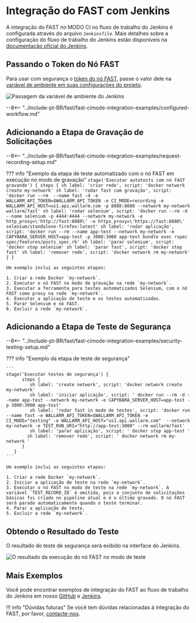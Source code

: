[jenkins-config-pipeline]:      https://jenkins.io/doc/book/pipeline
[fast-node-token]:              ../../operations/create-node.md
[jenkins-parameterized-build]:  https://wiki.jenkins.io/display/JENKINS/Parameterized+Build
[jenkins-example-env-var]:     ../../../images/fast/poc/common/examples/jenkins-cimode/jenkins-add-token-example.png
[fast-example-jenkins-result]:  ../../../images/fast/poc/common/examples/jenkins-cimode/jenkins-result-example.png
[fast-ci-mode-record]:          ../ci-mode-recording.md#environment-variables-in-recording-mode
[fast-ci-mode-test]:            ../ci-mode-testing.md#environment-variables-in-testing-mode
[mail-to-us]:                   mailto:support@wallarm.com
[fast-examples-github]:         https://github.com/wallarm/fast-examples 
[fast-example-jenkins]:         https://jenkinsfast.demo.wallarm.com/

# Integração do FAST com Jenkins

A integração do FAST no MODO CI no fluxo de trabalho do Jenkins é configurada através do arquivo `Jenkinsfile`. Mais detalhes sobre a configuração do fluxo de trabalho do Jenkins estão disponíveis na [documentação oficial do Jenkins][jenkins-config-pipeline].

## Passando o Token do Nó FAST

Para usar com segurança o [token do nó FAST][fast-node-token], passe o valor dele na [variável de ambiente em suas configurações do projeto][jenkins-parameterized-build].

![Passagem da variável de ambiente do Jenkins][jenkins-example-env-var]

--8<-- "../include-pt-BR/fast/fast-cimode-integration-examples/configured-workflow.md"

## Adicionando a Etapa de Gravação de Solicitações

--8<-- "../include-pt-BR/fast/fast-cimode-integration-examples/request-recording-setup.md"

??? info "Exemplo da etapa de teste automatizado com o nó FAST em execução no modo de gravação"
    ```
    stage('Executar autotests com nó FAST gravando') {
          steps {
             sh label: 'criar rede', script: 'docker network create my-network'
             sh label: 'rodar fast com gravação', script: 'docker run --rm  --name fast -d -e WALLARM_API_TOKEN=$WALLARM_API_TOKEN -e CI_MODE=recording -e WALLARM_API_HOST=us1.api.wallarm.com -p 8088:8080 --network my-network wallarm/fast'
             sh label: 'rodar selenium', script: 'docker run --rm -d --name selenium -p 4444:4444 --network my-network -e http_proxy=\'http://fast:8080\' -e https_proxy=\'https://fast:8080\' selenium/standalone-firefox:latest'
             sh label: 'rodar aplicação', script: 'docker run --rm --name app-test --network my-network -e CAPYBARA_SERVER_HOST=app-test -p 3000:3000 app-test bundle exec rspec spec/features/posts_spec.rb'
             sh label: 'parar selenium', script: 'docker stop selenium'
             sh label: 'parar fast', script: 'docker stop fast'
             sh label: 'remover rede', script: 'docker network rm my-network'
          }
       }
    ```

    Um exemplo inclui as seguintes etapas:

    1. Criar a rede Docker `my-network`.
    2. Executar o nó FAST no modo de gravação na rede `my-network`.
    3. Executar a ferramenta para testes automatizados Selenium, com o nó FAST como proxy na rede `my-network`.
    4. Executar a aplicação de teste e os testes automatizados.
    5. Parar Selenium e nó FAST.
    6. Excluir a rede `my-network`.

## Adicionando a Etapa de Teste de Segurança

--8<-- "../include-pt-BR/fast/fast-cimode-integration-examples/security-testing-setup.md"

??? info "Exemplo da etapa de teste de segurança"

    ```
    stage('Executar testes de segurança') {
          steps {
             sh label: 'create network', script: 'docker network create my-network'
             sh label: 'iniciar aplicação', script: ' docker run --rm -d --name app-test --network my-network -e CAPYBARA_SERVER_HOST=app-test -p 3000:3000 app-test'
             sh label: 'rodar fast in mode de testes', script: 'docker run --name fast -e WALLARM_API_TOKEN=$WALLARM_API_TOKEN -e CI_MODE="testing" -e WALLARM_API_HOST="us1.api.wallarm.com"  --network my-network -e TEST_RUN_URI="http://app-test:3000" --rm wallarm/fast'
             sh label: 'parar aplicação', script: ' docker stop app-test '
            sh label: 'remover rede', script: ' docker network rm my-network '
          }
       }
    ```

    Um exemplo inclui as seguintes etapas:

    1. Criar a rede Docker `my-network`.
    2. Iniciar a aplicação de teste na rede `my-network`.
    3. Executar o nó FAST no modo de teste na rede `my-network`. A variável `TEST_RECORD_ID` é omitida, pois o conjunto de solicitações básicas foi criado no pipeline atual e é o último gravado. O nó FAST será parado automaticamente quando o teste terminar.
    4. Parar a aplicação de teste.
    5. Excluir a rede `my-network`.

## Obtendo o Resultado do Teste

O resultado do teste de segurança será exibido na interface do Jenkins.

![O resultado da execução do nó FAST no modo de teste][fast-example-jenkins-result]

## Mais Exemplos

Você pode encontrar exemplos de integração do FAST ao fluxo de trabalho do Jenkins em nosso [GitHub][fast-examples-github] e [Jenkins][fast-example-jenkins].

!!! info "Dúvidas futuras"
    Se você tem dúvidas relacionadas à integração do FAST, por favor, [contacte-nos][mail-to-us].